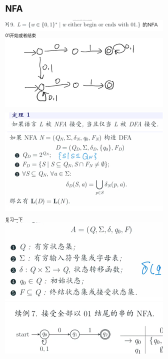 # NFA
![Img](./FILES/NFA.md/img-20221123184809.png)
01开始或者结束
![Img](./FILES/NFA.md/img-20221123191335.png)

![Img](./FILES/NFA.md/img-20221123192006.png)
![Img](./FILES/NFA.md/img-20221123192019.png)

复习一下
![Img](./FILES/NFA.md/img-20221123192243.png)
![Img](./FILES/NFA.md/img-20221123193418.png)

